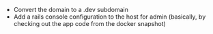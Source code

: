 * Convert the domain to a .dev subdomain
* Add a rails console configuration to the host for admin (basically, by
  checking out the app code from the docker snapshot)
